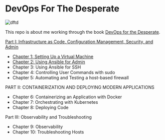 # DevOps For The Desperate

![dftd](book-cover.png "Book front cover")

This repo is about me working through the book [DevOps for the Desperate](https://nostarch.com/devops-desperate).

[Part I: Infrastructure as Code, Configuration Management, Security, and Admin](https://github.com/jasencarroll/DevOps-Desperate/blob/main/notes/GettingStarted.md)

- [Chapter 1: Setting Up a Virtual Machine](https://github.com/jasencarroll/DevOps-Desperate/blob/main/notes/Chapter1.md)
- [Chapter 2: Using Ansible for Admin](https://github.com/jasencarroll/DevOps-Desperate/blob/main/notes/Chapter2.md)
- Chapter 3: Using Ansible for SSH
- Chapter 4: Controlling User Commands with sudo
- Chapter 5: Automating and Testing a host-based firewall

PART II: CONTAINERIZATION AND DEPLOYING MODERN APPLICATIONS

- Chapter 6: Containerizing an Application with Docker
- Chapter 7: Orchestrating with Kubernetes
- Chapter 8: Deploying Code

Part III: Observability and Troubleshooting

- Chapter 9: Observability
- Chapter 10: Troubleshooting Hosts